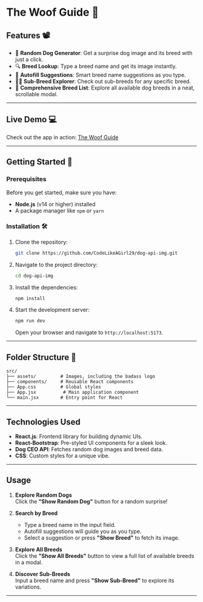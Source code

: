 # **The Woof Guide 🐾**
## **Features** 📽️
- 🐶 **Random Dog Generator**: Get a surprise dog image and its breed with just a click.
- 🔍 **Breed Lookup**: Type a breed name and get its image instantly.
- 🧠 **Autofill Suggestions**: Smart breed name suggestions as you type.
- 🐕‍🦺 **Sub-Breed Explorer**: Check out sub-breeds for any specific breed.
- 📜 **Comprehensive Breed List**: Explore all available dog breeds in a neat, scrollable modal.

---

## **Live Demo** 💻
Check out the app in action: [The Woof Guide](https://dog-api-img.vercel.app/)

---

## **Getting Started** 🤔

### **Prerequisites**
Before you get started, make sure you have:
- **Node.js** (v14 or higher) installed
- A package manager like `npm` or `yarn`

### **Installation** 🛠
1. Clone the repository:
   ```bash
   git clone https://github.com/CodeLikeAGirl29/dog-api-img.git
   ```
2. Navigate to the project directory:
   ```bash
   cd dog-api-img
   ```
3. Install the dependencies:
   ```bash
   npm install
   ```
4. Start the development server:
   ```bash
   npm run dev
   ```
   Open your browser and navigate to `http://localhost:5173`.

---

## **Folder Structure** 📁
```
src/
├── assets/         # Images, including the badass logo
├── components/     # Reusable React components
├── App.css         # Global styles
├── App.jsx          # Main application component
└── main.jsx        # Entry point for React
```

---

## **Technologies Used**
- **React.js**: Frontend library for building dynamic UIs.
- **React-Bootstrap**: Pre-styled UI components for a sleek look.
- **Dog CEO API**: Fetches random dog images and breed data.
- **CSS**: Custom styles for a unique vibe.

---

## **Usage**
1. **Explore Random Dogs**  
   Click the **"Show Random Dog"** button for a random surprise!

2. **Search by Breed**  
   - Type a breed name in the input field.
   - Autofill suggestions will guide you as you type.
   - Select a suggestion or press **"Show Breed"** to fetch its image.

3. **Explore All Breeds**  
   Click the **"Show All Breeds"** button to view a full list of available breeds in a modal.

4. **Discover Sub-Breeds**  
   Input a breed name and press **"Show Sub-Breed"** to explore its variations.
---